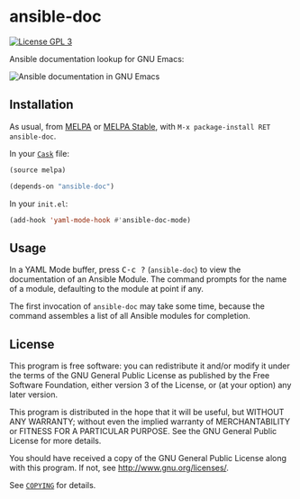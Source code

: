 ansible-doc
===========

[![License GPL 3][badge-license]][copying]

Ansible documentation lookup for GNU Emacs:

![Ansible documentation in GNU Emacs][screenshot]

[badge-license]: https://img.shields.io/badge/license-GPL_3-green.svg?dummy
[COPYING]: https://github.com/lunaryorn/ansible-doc.el/blob/master/COPYING
[screenshot]:
https://raw.githubusercontent.com/lunaryorn/ansible-doc.el/master/screenshot.png

Installation
------------

As usual, from [MELPA][] or [MELPA Stable][], with `M-x package-install RET
ansible-doc`.

In your [`Cask`][cask] file:

```cl
(source melpa)

(depends-on "ansible-doc")
```

In your `init.el`:

```cl
(add-hook 'yaml-mode-hook #'ansible-doc-mode)
```

[Cask]: https://github.com/cask/cask
[MELPA]: http://melpa.milkbox.net
[MELPA Stable]: http://melpa-stable.milkbox.net

Usage
-----

In a YAML Mode buffer, press <kbd>C-c ?</kbd> (`ansible-doc`) to view the
documentation of an Ansible Module.  The command prompts for the name of a
module, defaulting to the module at point if any.

The first invocation of `ansible-doc` may take some time, because the command
assembles a list of all Ansible modules for completion.

License
-------

This program is free software: you can redistribute it and/or modify it under
the terms of the GNU General Public License as published by the Free Software
Foundation, either version 3 of the License, or (at your option) any later
version.

This program is distributed in the hope that it will be useful, but WITHOUT ANY
WARRANTY; without even the implied warranty of MERCHANTABILITY or FITNESS FOR A
PARTICULAR PURPOSE.  See the GNU General Public License for more details.

You should have received a copy of the GNU General Public License along with
this program.  If not, see http://www.gnu.org/licenses/.

See [`COPYING`][copying] for details.
